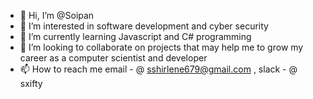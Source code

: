 - 👋 Hi, I’m @Soipan
- 👀 I’m interested in software development and cyber security
- 🌱 I’m currently learning Javascript and C# programming 
- 💞️ I’m looking to collaborate on projects that may help me to grow my career as a computer scientist and developer 
- 📫 How to reach me email - @ sshirlene679@gmail.com , slack - @ sxifty

<!---
Soipan/Soipan is a ✨ special ✨ repository because its `README.md` (this file) appears on your GitHub profile.
You can click the Preview link to take a look at your changes.
--->
